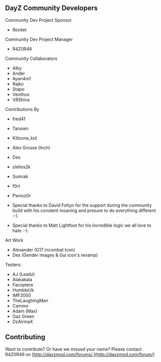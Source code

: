 DayZ Community Developers
-------
Community Dev Project Sponsor
* Rocket


Community Dev Project Manager
* R4Z0R49

Community Collaborators 
* Alby
* Ander
* Ayan4m1
* Rajko
* Stapo
* Venthos
* VRShiva

Contributions By
* fred41
* Tansien
* Killzone_kid
* Alex Grosse (Inch)
* Des
* ziellos2k
* Sumrak
* f0rt
* Pwnoz0r

* Special thanks to David Foltyn for the support during the community build with his constent moaning and presure to do everything different :-).
* Special thanks to Matt Lightfoot for his incredible logic we all love to hate :-).

Art Work
* Alexander (G17 incombat Icon)
* Des (Gender images & Gui icon's revamp)

Testers:
* AJ (Leadz)
* Alakakala
* Facoptere
* HumbleUk
* IMF2000
* TheLaughingMan
* Cammo
* Adam (Max)
* Gaz Green
* DzAirmaX

Contributing
------------
Want to contribute? Or have we missed your name?
Please contact R4Z0R49 on [http://dayzmod.com/forums/.](http://dayzmod.com/forum/)
